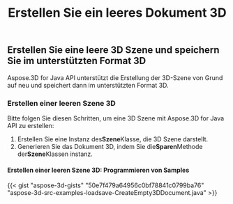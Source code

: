﻿---
title: Erstellen Sie ein leeres Dokument 3D
type: docs
weight: 20
url: /de/java/create-an-empty-3d-document/
description: Aspose.3D for Java API unterstützt die Erstellung der 3D-Szene von Grund auf neu und speichert dann im unterstützten Format 3D.
---
## **Erstellen Sie eine leere 3D Szene und speichern Sie im unterstützten Format 3D**
Aspose.3D for Java API unterstützt die Erstellung der 3D-Szene von Grund auf neu und speichert dann im unterstützten Format 3D.
### **Erstellen einer leeren Szene 3D**
Bitte folgen Sie diesen Schritten, um eine 3D Szene mit Aspose.3D for Java API zu erstellen:

1. Erstellen Sie eine Instanz des**Szene**Klasse, die 3D Szene darstellt.
1. Generieren Sie das Dokument 3D, indem Sie die**Sparen**Methode der**Szene**Klassen instanz.
#### **Erstellen einer leeren Szene 3D: Programmieren von Samples**
{{< gist "aspose-3d-gists" "50e7f479a64956c0bf78841c0799ba76" "aspose-3d-src-examples-loadsave-CreateEmpty3DDocument.java" >}}




